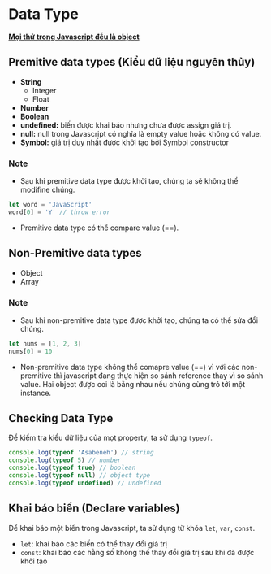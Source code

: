 # Data Type

**<u>Mọi thứ trong Javascript đều là object</u>**

## Premitive data types (Kiểu dữ liệu nguyên thủy)

- **String**
  - Integer
  - Float
- **Number**
- **Boolean**
- **undefined:** biến được khai báo nhưng chưa được assign giá trị.
- **null:** null trong Javascript có nghĩa là empty value hoặc không có value.
- **Symbol:** giá trị duy nhất được khởi tạo bởi Symbol constructor

### Note

- Sau khi premitive data type được khởi tạo, chúng ta sẽ không thể modifine chúng.

```javascript
let word = 'JavaScript'
word[0] = 'Y' // throw error
```

- Premitive data type có thể compare value (==).

## Non-Premitive data types

- Object
- Array

### Note

- Sau khi non-premitive data type được khởi tạo, chúng ta có thể sửa đổi chúng.

```javascript
let nums = [1, 2, 3]
nums[0] = 10
```

- Non-premitive data type không thể comapre value (==) vì với các non-premitive thì javascript đang thực hiện so sánh reference thay vì so sánh value. Hai object được coi là bằng nhau nếu chúng cùng trỏ tới một instance.

## Checking Data Type

Để kiểm tra kiểu dữ liệu của mọt property, ta sử dụng `typeof`.

``` javascript
console.log(typeof 'Asabeneh') // string
console.log(typeof 5) // number
console.log(typeof true) // boolean
console.log(typeof null) // object type
console.log(typeof undefined) // undefined
```

## Khai báo biến (Declare variables)

Để khai báo một biến trong Javascript, ta sử dụng từ khóa `let`, `var`, `const`.

- `let`: khai báo các biến có thể thay đổi giá trị
- `const`: khai báo các hằng số không thể thay đổi giá trị sau khi đã được khởi tạo

